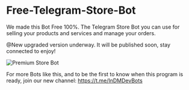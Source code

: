 # Free-Telegram-Store-Bot
We made this Bot Free 100%.
The Telegram Store Bot you can use for selling your products and services and manage your orders.

@New upgraded version underway.
It will be published soon, stay connected to enjoy!

![Premium Store Bot](https://i.ibb.co/DgMYf58/IMG-1236.jpg)


For more Bots like this, and to be the first to know when this program is ready, join our new channel: https://t.me/InDMDevBots


